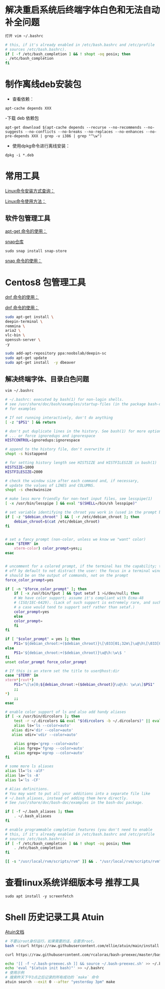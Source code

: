 # 解决重启系统后终端字体白色和无法自动补全问题
```bash
打开 vim ~/.bashrc

# this, if it's already enabled in /etc/bash.bashrc and /etc/profile
# sources /etc/bash.bashrc).
if [ -f /etc/bash_completion ] && ! shopt -oq posix; then
. /etc/bash_completion
fi
```
# 制作离线deb安装包

- 查看依赖：

`apt-cache depends XXX`

-下载 deb 依赖包

` apt-get download $(apt-cache depends --recurse --no-recommends --no-suggests --no-conflicts --no-breaks --no-replaces --no-enhances --no-pre-depends XXX | grep -v i386 | grep "^\w")
`

-  使用dpkg命令进行离线安装：

`dpkg -i *.deb`




# 常用工具
[Linux命令安装方式查询：](https://command-not-found.com/)

[Linux命令使用方法：](https://wangchujiang.com/linux-command/)
## 软件包管理工具

[apt-get 命令的使用：](https://ipcmen.com/apt-get)

[snap仓库](https://snapcraft.io/)

`sudo snap install snap-store`

[snap 命令的使用：](https://ipcmen.com/snap)

# Centos8 包管理工具
[dnf 命令的使用：](https://wangchujiang.com/linux-command/c/dnf.html)

[dnf 命令的使用：](https://www.jianshu.com/p/2cdf7b362311)


```bash
sudo apt-get install \
deepin-terminal \
remmina \
aria2 \
vlc-bin \
openssh-server \
-y
```

```bash
sudo add-apt-repository ppa:noobslab/deepin-sc
sudo apt-get update
sudo apt-get install  -y dbeaver 
```

## 解决终端字体、目录白色问题
```bash
vim ~/.bashrc 

# ~/.bashrc: executed by bash(1) for non-login shells.
# see /usr/share/doc/bash/examples/startup-files (in the package bash-doc)
# for examples

# If not running interactively, don't do anything
[ -z "$PS1" ] && return

# don't put duplicate lines in the history. See bash(1) for more options
# ... or force ignoredups and ignorespace
HISTCONTROL=ignoredups:ignorespace

# append to the history file, don't overwrite it
shopt -s histappend

# for setting history length see HISTSIZE and HISTFILESIZE in bash(1)
HISTSIZE=1000
HISTFILESIZE=2000

# check the window size after each command and, if necessary,
# update the values of LINES and COLUMNS.
shopt -s checkwinsize

# make less more friendly for non-text input files, see lesspipe(1)
[ -x /usr/bin/lesspipe ] && eval "$(SHELL=/bin/sh lesspipe)"

# set variable identifying the chroot you work in (used in the prompt below)
if [ -z "$debian_chroot" ] && [ -r /etc/debian_chroot ]; then
    debian_chroot=$(cat /etc/debian_chroot)
fi


# set a fancy prompt (non-color, unless we know we "want" color)
case "$TERM" in
    xterm-color) color_prompt=yes;;
esac


# uncomment for a colored prompt, if the terminal has the capability; turned
# off by default to not distract the user: the focus in a terminal window
# should be on the output of commands, not on the prompt
force_color_prompt=yes

if [ -n "$force_color_prompt" ]; then
    if [ -x /usr/bin/tput ] && tput setaf 1 >&/dev/null; then
    # We have color support; assume it's compliant with Ecma-48
    # (ISO/IEC-6429). (Lack of such support is extremely rare, and such
    # a case would tend to support setf rather than setaf.)
    color_prompt=yes
    else
    color_prompt=
    fi
fi

if [ "$color_prompt" = yes ]; then
    PS1='${debian_chroot:+($debian_chroot)}\[\033[01;32m\]\u@\h\[\033[00m\]:\[\033[01;34m\]\w\[\033[00m\]\$ '
else
    PS1='${debian_chroot:+($debian_chroot)}\u@\h:\w\$ '
fi
unset color_prompt force_color_prompt

# If this is an xterm set the title to user@host:dir
case "$TERM" in
xterm*|rxvt*)
    PS1="\[\e]0;${debian_chroot:+($debian_chroot)}\u@\h: \w\a\]$PS1"
    ;;
*)
    ;;
esac

# enable color support of ls and also add handy aliases
if [ -x /usr/bin/dircolors ]; then
    test -r ~/.dircolors && eval "$(dircolors -b ~/.dircolors)" || eval "$(dircolors -b)"
    alias ls='ls --color=auto'
   alias dir='dir --color=auto'
   alias vdir='vdir --color=auto'

    alias grep='grep --color=auto'
    alias fgrep='fgrep --color=auto'
    alias egrep='egrep --color=auto'
fi

# some more ls aliases
alias ll='ls -alF'
alias la='ls -A'
alias l='ls -CF'

# Alias definitions.
# You may want to put all your additions into a separate file like
# ~/.bash_aliases, instead of adding them here directly.
# See /usr/share/doc/bash-doc/examples in the bash-doc package.

if [ -f ~/.bash_aliases ]; then
    . ~/.bash_aliases
fi

# enable programmable completion features (you don't need to enable
# this, if it's already enabled in /etc/bash.bashrc and /etc/profile
# sources /etc/bash.bashrc).
if [ -f /etc/bash_completion ] && ! shopt -oq posix; then
    . /etc/bash_completion
fi

[[ -s "/usr/local/rvm/scripts/rvm" ]] && . "/usr/local/rvm/scripts/rvm"

```
# 查看linux系统详细版本号 推荐工具

`sudo apt install -y screenfetch`
# Shell 历史记录工具 Atuin
[Atuin文档](https://github.com/ellie/atuin/blob/main/docs/zh-CN/README.md)
```bash
# 不要以root身份运行，如果需要的话，会要求root。
bash <(curl https://raw.githubusercontent.com/ellie/atuin/main/install.sh)

curl https://raw.githubusercontent.com/rcaloras/bash-preexec/master/bash-preexec.sh -o ~/.bash-preexec.sh

echo '[[ -f ~/.bash-preexec.sh ]] && source ~/.bash-preexec.sh' >> ~/.bashrc
echo 'eval "$(atuin init bash)"' >> ~/.bashrc
# 使用示例
# 搜索昨天下午3点之后记录的所有成功的 `make` 命令
atuin search --exit 0 --after "yesterday 3pm" make
```
